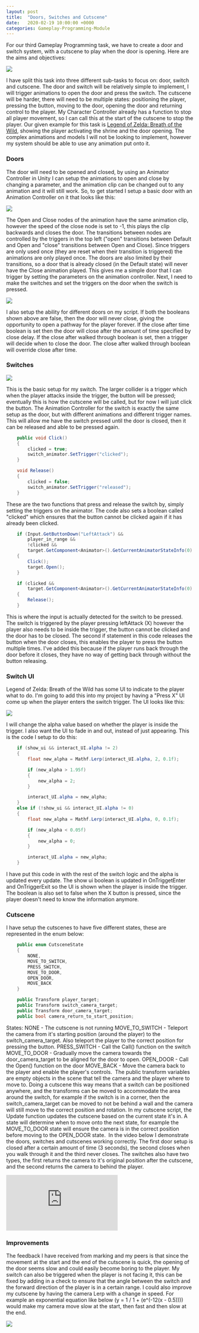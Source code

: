 ```yaml
---
layout: post
title:  "Doors, Switches and Cutscene"
date:   2020-02-19 10:00:00 +0000
categories: Gameplay-Programming-Module
---
```


For our third Gameplay Programming task, we have to create a door and switch system, with a cutscene to play when the door is opening. Here are the aims and objectives:

<img src="{{ site.baseurl }}/assets/Blog/GPDoors/objectives.png"/>

I have split this task into three different sub-tasks to focus on: door, switch and cutscene. The door and switch will be relatively simple to implement, I will trigger animations to open the door and press the switch. The cutscene will be harder, there will need to be multiple states: positioning the player, pressing the button, moving to the door, opening the door and returning control to the player. My Character Controller already has a function to stop all player movement, so I can call this at the start of the cutscene to stop the player.
Our given example for this task is <a href="https://youtu.be/UL64SI92_YA?t=262" target="_blank">Legend of Zelda: Breath of the Wild</a>, showing the player activating the shrine and the door opening. The complex animations and models I will not be looking to implement, however my system should be able to use any animation put onto it.

<h3>Doors</h3>

The door will need to be opened and closed, by using an Animator Controller in Unity I can setup the animations to open and close by changing a parameter, and the animation clip can be changed out to any animation and it will still work. So, to get started I setup a basic door with an Animation Controller on it that looks like this:

<img src="{{ site.baseurl }}/assets/Blog/GPDoors/animator.png"/>

The Open and Close nodes of the animation have the same animation clip, however the speed of the close node is set to -1, this plays the clip backwards and closes the door. The transitions between nodes are controlled by the triggers in the top left ("open" transitions between Default and Open and "close" transitions between Open and Close). Since triggers are only used once (they are reset when their transition is triggered) the animations are only played once. The doors are also limited by their transitions, so a door that is already closed (in the Default state) will never have the Close animation played.
This gives me a simple door that I can trigger by setting the parameters on the animation controller. Next, I need to make the switches and set the triggers on the door when the switch is pressed.

<img src="{{ site.baseurl }}/assets/Blog/GPDoors/door_controller.png"/>

I also setup the ability for different doors on my script. If both the booleans shown above are false, then the door will never close, giving the opportunity to open a pathway for the player forever. If the close after time boolean is set then the door will close after the amount of time specified by close delay. If the close after walked through boolean is set, then a trigger will decide when to close the door. The close after walked through boolean will override close after time. 

<h3>Switches</h3>

<img src="{{ site.baseurl }}/assets/Blog/GPDoors/switch_object.png"/>

This is the basic setup for my switch. The larger collider is a trigger which when the player attacks inside the trigger, the button will be pressed; eventually this is how the cutscene will be called, but for now I will just click the button. The Animation Controller for the switch is exactly the same setup as the door, but with different animations and different trigger names. This will allow me have the switch pressed until the door is closed, then it can be released and able to be pressed again. 

```c#
    public void Click()
    {
        clicked = true;
        switch_animator.SetTrigger("clicked");
    }

    void Release()
    {
        clicked = false;
        switch_animator.SetTrigger("released");
    }
```

These are the two functions that press and release the switch by, simply setting the triggers on the animator. The code also sets a boolean called "clicked" which ensures that the button cannot be clicked again if it has already been clicked. 

```c#
    if (Input.GetButtonDown("LeftAttack") &&
        player_in_range &&
        !clicked &&
        target.GetComponent<Animator>().GetCurrentAnimatorStateInfo(0).IsName("Default"))
    {
        Click();
        target.Open();
    }

    if (clicked && 
        target.GetComponent<Animator>().GetCurrentAnimatorStateInfo(0).IsName("Close"))
    {
        Release();
    }
```

This is where the input is actually detected for the switch to be pressed. The switch is triggered by the player pressing leftAttack (X) however the player also needs to be inside the trigger, the button cannot be clicked and the door has to be closed. 
​The second if statement in this code releases the button when the door closes, this enables the player to press the button multiple times. I've added this because if the player runs back through the door before it closes, they have no way of getting back through without the button releasing. 

<h3>Switch UI</h3>

Legend of Zelda: Breath of the Wild has some UI to indicate to the player what to do. I'm going to add this into my project by having a "Press X" UI come up when the player enters the switch trigger. The UI looks like this:

<img src="{{ site.baseurl }}/assets/Blog/GPDoors/switch_ui.png"/>

I will change the alpha value based on whether the player is inside the trigger. I also want the UI to fade in and out, instead of just appearing. This is the code I setup to do this:

```c#
    if (show_ui && interact_UI.alpha != 2)
    {
        float new_alpha = Mathf.Lerp(interact_UI.alpha, 2, 0.1f);

        if (new_alpha > 1.95f)
        {
            new_alpha = 2;
        }

        interact_UI.alpha = new_alpha;
    }
    else if (!show_ui && interact_UI.alpha != 0)
    {
        float new_alpha = Mathf.Lerp(interact_UI.alpha, 0, 0.1f);

        if (new_alpha < 0.05f)
        {
            new_alpha = 0;
        }

        interact_UI.alpha = new_alpha;
    }
```

I have put this code in with the rest of the switch logic and the alpha is updated every update. The show ui boolean is updated in OnTriggetEnter and OnTriggerExit so the UI is shown when the player is inside the trigger. The boolean is also set to false when the X button is pressed, since the player doesn't need to know the information anymore. 

<h3>Cutscene</h3>

I have setup the cutscenes to have five different states, these are represented in the enum below:

```c#
    public enum CutsceneState
    {
        NONE,
        MOVE_TO_SWITCH,
        PRESS_SWITCH,
        MOVE_TO_DOOR,
        OPEN_DOOR,
        MOVE_BACK
    }

    public Transform player_target;
    public Transform switch_camera_target;
    public Transform door_camera_target;
    public bool camera_return_to_start_position;
```

States:
NONE - The cutscene is not running
MOVE_TO_SWITCH - Teleport the camera from it's starting position (around the player) to the switch_camera_target. Also teleport the player to the correct position for pressing the button.
PRESS_SWITCH - Call the Call() function on the switch
MOVE_TO_DOOR - Gradually move the camera towards the door_camera_target to be aligned for the door to open.
OPEN_DOOR - Call the Open() function on the door 
MOVE_BACK - Move the camera back to the player and enable the player's controls.
​
The public transform variables are empty objects in the scene that tell the camera and the player where to move to. Doing a cutscene this way means that a switch can be positioned anywhere, and the transforms can be moved to accommodate the area around the switch, for example if the switch is in a corner, then the switch_camera_target can be moved to not be behind a wall and the camera will still move to the correct position and rotation. 
In my cutscene script, the Update function updates the cutscene based on the current state it's in. A state will determine when to move onto the next state, for example the MOVE_TO_DOOR state will ensure the camera is in the correct position before moving to the OPEN_DOOR state.
​
In the video below I demonstrate the doors, switches and cutscenes working correctly. The first door setup is closed after a certain amount of time (3 seconds), the second closes when you walk through it and the third never closes. The switches also have two types, the first returns the camera to it's original position after the cutscene, and the second returns the camera to behind the player.

<div class="iframe-container">
<iframe src="https://www.youtube.com/embed/q3KGMw4TEJo" frameborder="0" allowfullscreen></iframe>
</div>

<h3>Improvements</h3>

The feedback I have received from marking and my peers is that since the movement at the start and the end of the cutscene is quick, the opening of the door seems slow and could easily become boring to the player.
My switch can also be triggered when the player is not facing it, this can be fixed by adding in a check to ensure that the angle between the switch and the forward direction of the player is in a certain range.
I could also improve my cutscene by having the camera Lerp with a change in speed. For example an exponential equation like below (y = 1 / 1 + (e^(-12(x - 0.5)))) would make my camera move slow at the start, then fast and then slow at the end.

<img src="{{ site.baseurl }}/assets/Blog/GPDoors/equation.png"/>